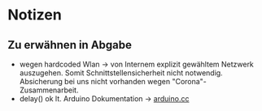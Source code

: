 # Notizen

## Zu erwähnen in Abgabe
- wegen hardcoded Wlan -> von Internem explizit gewähltem Netzwerk auszugehen. Somit Schnittstellensicherheit nicht notwendig. Absicherung bei uns nicht vorhanden wegen "Corona"-Zusammenarbeit. 
- delay() ok lt. Arduino Dokumentation -> [arduino.cc](https://www.arduino.cc/reference/en/language/functions/time/delay/)
